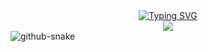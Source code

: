  <!-- dynamic typing effect 动态打字效果 -->
 <div align="center">
   <a href="https://blog.wsvaio.com/">
    <img src="https://readme-typing-svg.demolab.com?font=Fira+Code&pause=1000&width=435&lines=console.log(%22Hello%2C%20World%22);你就像天外来物一样求之不得！&center=true&size=27" alt="Typing SVG" />
  </a>
</div>

<!-- knock code pictures 一张gif -->
<div align="center">
 <img src="https://cdn.jsdelivr.net/gh/wsvaio/wsvaio/assets/yyds.gif" />
</div>

<!-- profile logo 个人资料徽标 -->
  <!-- <div align="center">
    <a href="https://blog.wsvaio.com/"><img src="https://img.shields.io/badge/Website-博客-blue" /></a>&emsp;
    <img src="https://komarev.com/ghpvc/?username=wsvaio&label=Views&color=0e75b6&style=flat" alt="访问量统计" />
  </div> -->


<!-- Snake Code Contribution Map 贪吃蛇代码贡献图 -->
<picture>
  <source media="(prefers-color-scheme: dark)" srcset="https://cdn.jsdelivr.net/gh/wsvaio/wsvaio/profile-snake-contrib/github-contribution-grid-snake-dark.svg" />
  <source media="(prefers-color-scheme: light)" srcset="https://cdn.jsdelivr.net/gh/wsvaio/wsvaio/profile-snake-contrib/github-contribution-grid-snake.svg" />
  <img alt="github-snake" src="https://cdn.jsdelivr.net/gh/wsvaio/wsvaio/profile-snake-contrib/github-contribution-grid-snake-dark.svg" />
</picture>